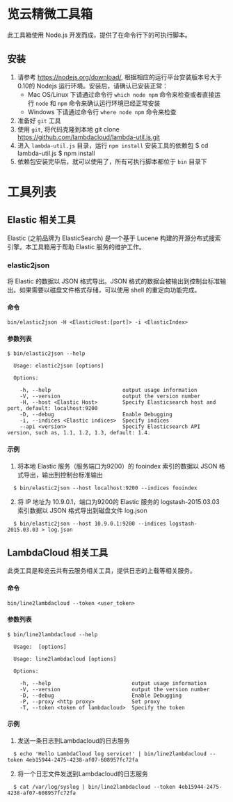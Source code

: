 # 览云精微工具箱
此工具箱使用 Node.js 开发而成，提供了在命令行下的可执行脚本。

## 安装
1. 请参考 https://nodejs.org/download/, 根据相应的运行平台安装版本号大于0.10的 Nodejs 运行环境。安装后，请确认已安装正常：
   - Mac OS/Linux 下请通过命令行 `which node npm` 命令来检查或者直接运行 `node` 和 `npm` 命令来确认运行环境已经正常安装
   - Windows 下请通过命令行 `where node npm` 命令来检查
2. 准备好 `git` 工具
3. 使用 `git`, 将代码克隆到本地
       git clone https://github.com/lambdacloud/lambda-util.js.git
4. 进入 `lambda-util.js` 目录，运行 `npm install` 安装工具的依赖包
       $ cd lambda-util.js
       $ npm install
5. 依赖包安装完毕后，就可以使用了，所有可执行脚本都位于 `bin` 目录下

# 工具列表

## Elastic 相关工具

Elastic (之前品牌为 ElasticSearch) 是一个基于 Lucene 构建的开源分布式搜索引擎。本工具箱用于帮助 Elastic 服务的维护工作。

### elastic2json

将 Elastic 的数据以 JSON 格式导出。JSON 格式的数据会被输出到控制台标准输出。如果需要以磁盘文件格式存储，可以使用 shell 的重定向功能完成。

#### 命令
    bin/elastic2json -H <ElasticHost:[port]> -i <ElasticIndex>

#### 参数列表

```
$ bin/elastic2json --help

  Usage: elastic2json [options]

  Options:

    -h, --help                       output usage information
    -V, --version                    output the version number
    -H, --host <Elastic Host>        Specify Elasticsearch host and port, default: localhost:9200
    -D, --debug                      Enable Debugging
    -i, --indices <Elastic indices>  Specify indices
    --api <version>                  Specify Elasticsearch API version, such as, 1.1, 1.2, 1.3, default: 1.4.
```

#### 示例
1. 将本地 Elastic 服务（服务端口为9200）的 fooindex 索引的数据以 JSON 格式导出，输出到控制台标准输出
```
  $ bin/elastic2json --host localhost:9200 --indices fooindex
```

2. 将 IP 地址为 10.9.0.1，端口为9200的 Elastic 服务的 logstash-2015.03.03 索引数据以 JSON 格式导出到磁盘文件 log.json
```
  $ bin/elastic2json --host 10.9.0.1:9200 --indices logstash-2015.03.03 > log.json
```

## LambdaCloud 相关工具

此类工具是和览云共有云服务相关工具，提供日志的上载等相关服务。

#### 命令
    bin/line2lambdacloud --token <user_token>

#### 参数列表

```
$ bin/line2lambdacloud --help

  Usage:  [options]

  Usage: line2lambdacloud [options]

  Options:

    -h, --help                          output usage information
    -V, --version                       output the version number
    -D, --debug                         Enable Debugging
    -P, --proxy <http proxy>            Set proxy
    -T, --token <token of lambdacloud>  Specify the token
```

#### 示例
1. 发送一条日志到Lambdacloud的日志服务
```
  $ echo 'Hello LambdaCloud log service!' | bin/line2lambdacloud --token 4eb15944-2475-4238-af07-608957fc72fa
```

2. 将一个日志文件发送到Lambdacloud的日志服务
```
  $ cat /var/log/syslog | bin/line2lambdacloud --token 4eb15944-2475-4238-af07-608957fc72fa
```
